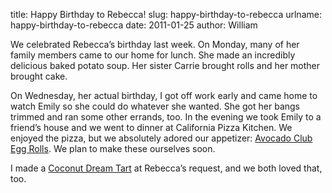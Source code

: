 title: Happy Birthday to Rebecca!
slug: happy-birthday-to-rebecca
urlname: happy-birthday-to-rebecca
date: 2011-01-25
author: William

We celebrated Rebecca&#x02bc;s birthday last week. On Monday, many of her family
members came to our home for lunch. She made an incredibly delicious baked
potato soup. Her sister Carrie brought rolls and her mother brought cake.

On Wednesday, her actual birthday, I got off work early and came home to watch
Emily so she could do whatever she wanted. She got her bangs trimmed and ran
some other errands, too. In the evening we took Emily to a friend&#x02bc;s house
and we went to dinner at California Pizza Kitchen. We enjoyed the pizza, but we
absolutely adored our appetizer: [Avocado Club Egg Rolls][a]. We plan to make
these ourselves soon.

I made a [Coconut Dream Tart][b] at Rebecca&#x02bc;s request, and we both loved
that, too.

[a]: https://www.stltoday.com/lifestyles/food-and-cooking/recipes/article_c9d41c78-51da-5696-aeb0-1a70d258e2d6.html
[b]: https://www.onceuponachef.com/recipes/coconut-cream-pie.html
